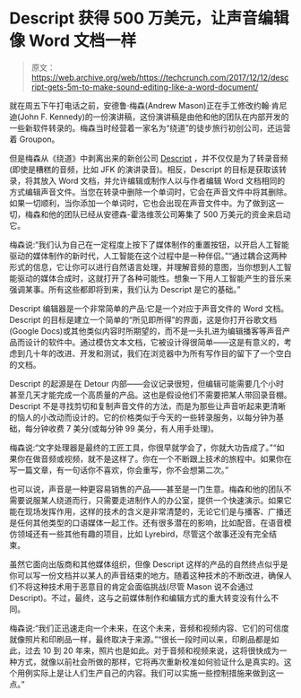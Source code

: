 # Descript 获得 500 万美元，让声音编辑像 Word 文档一样 

> 原文：<https://web.archive.org/web/https://techcrunch.com/2017/12/12/descript-gets-5m-to-make-sound-editing-like-a-word-document/>

就在周五下午打电话之前，安德鲁·梅森(Andrew Mason)正在手工修改约翰·肯尼迪(John F. Kennedy)的一份演讲稿，这份演讲稿是由他和他的团队在内部开发的一些新软件转录的。梅森当时经营着一家名为“绕道”的徒步旅行初创公司，还运营着 Groupon。

但是梅森从《绕道》中剥离出来的新创公司 [Descript](https://web.archive.org/web/20221207214924/https://medium.com/@andrewmason/fa37eb193819,) ，并不仅仅是为了转录音频(即使是糟糕的音频，比如 JFK 的演讲录音)。相反，Descript 的目标是获取该转录，将其放入 Word 文档，并允许编辑或制作人以与作者编辑 Word 文档相同的方式编辑声音文件。当您在转录中删除一个单词时，它会在声音文件中将其删除。如果一切顺利，当你添加一个单词时，它也会出现在声音文件中。为了做到这一切，梅森和他的团队已经从安德森-霍洛维茨公司筹集了 500 万美元的资金来启动它。

梅森说:“我们认为自己在一定程度上按下了媒体制作的重置按钮，以开启人工智能驱动的媒体制作的新时代，人工智能在这个过程中是一种伴侣。”“通过耦合这两种形式的信息，它让你可以进行自然语言处理，并理解音频的意图，当你想到人工智能驱动的媒体合成时，这就打开了各种可能性。想象一下用人工智能产生的音乐来强调某事。所有这些都即将到来，我们认为 Descript 是它的基础。”

Descript 编辑器是一个非常简单的产品:它是一个对应于声音文件的 Word 文档。Descript 的目标是建立一个简单的“所见即所得”的界面，这是你打开谷歌文档(Google Docs)或其他类似内容时所期望的，而不是一头扎进为编辑播客等声音产品而设计的软件中。通过模仿文本文档，它被设计得很简单——这是有意义的，考虑到几十年的改进、开发和测试，我们在浏览器中为所有写作目的留下了一个空白的文档。

Descript 的起源是在 Detour 内部——会议记录很短，但编辑可能需要几个小时甚至几天才能完成一个高质量的产品。这也是假设他们不需要把某人带回录音棚。Descript 不是寻找剪切和复制声音文件的方法，而是为那些让声音听起来更清晰的恼人的小改动而设计的。它的价格类似于今天的一些转录服务，以每分钟为基础，每分钟收费 7 美分(或每分钟 99 美分，有人用手处理)。

梅森说:“文字处理器是最终的工匠工具，你很早就学会了，你就大功告成了。”“如果你在做音频或视频，就不是这样了。你在一个不断跟上技术的旅程中。如果你在写一篇文章，有一句话你不喜欢，你会重写，你不会想第二次。”

也可以说，声音是一种更容易销售的产品——甚至是一门生意。梅森和他的团队不需要说服某人绕道而行，只需要走进制作人的办公室，提供一个快速演示。如果它能在现场发挥作用，这样的技术的含义是非常清楚的，无论它们是与播客、广播还是任何其他类型的口语媒体一起工作。还有很多潜在的影响，比如配音。在语音模仿领域还有一些其他有趣的项目，比如 Lyrebird，尽管这个故事还没有完全结束。

虽然它面向出版商和其他媒体组织，但像 Descript 这样的产品的自然终点似乎是你可以写一份文档并以某人的声音结束的地方。随着这种技术的不断改进，确保人们不将这种技术用于恶意目的肯定会面临挑战(尽管 Mason 说不会通过 Descript)。不过，最终，这与之前媒体制作和编辑方式的重大转变没有什么不同。

梅森说:“我们正迅速走向一个未来，在这个未来，音频和视频内容、它们的可信度就像照片和印刷品一样，最终取决于来源。”“很长一段时间以来，印刷品都是如此，过去 10 到 20 年来，照片也是如此。对于音频和视频来说，这将很快成为一种方式，就像以前社会所做的那样，它将再次重新校准如何验证什么是真实的。这个用例实际上是让人们生产自己的内容。我们可以实施一些控制措施来做到这一点。”